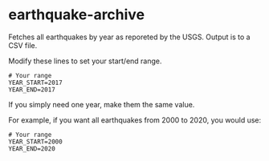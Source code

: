 # earthquake-archive
Fetches all earthquakes by year as reporeted by the USGS.  Output is to a CSV file.

Modify these lines to set your start/end range.  

```
# Your range
YEAR_START=2017
YEAR_END=2017
```

If you simply need one year, make them the same value.

For example, if you want all earthquakes from 2000 to 2020, you would use:

```
# Your range
YEAR_START=2000
YEAR_END=2020
```
